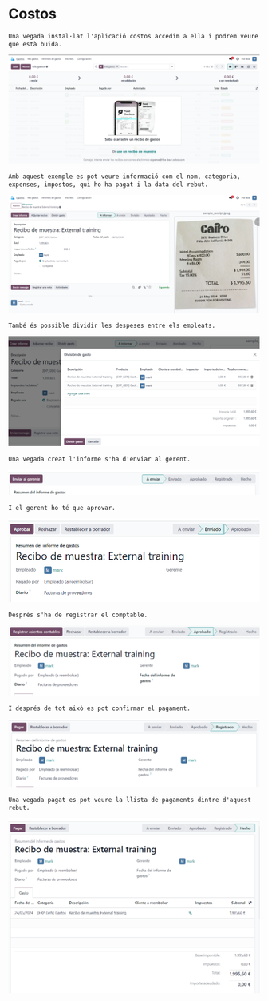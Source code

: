 # Costos
    Una vegada instal·lat l'aplicació costos accedim a ella i podrem veure que està buida.
![Imatge 1](imatges/Img1.PNG)

    Amb aquest exemple es pot veure informació com el nom, categoria, expenses, impostos, qui ho ha pagat i la data del rebut.
![Imatge 2](imatges/Img2.PNG)

    També és possible dividir les despeses entre els empleats.
![Imatge 3](imatges/Img3.PNG)

    Una vegada creat l'informe s'ha d'enviar al gerent.
![Imatge 4](imatges/Img4.PNG)

    I el gerent ho té que aprovar.
![Imatge 5](imatges/Img5.PNG)

    Després s'ha de registrar el comptable.
![Imatge 6](imatges/Img6.PNG)

    I després de tot això es pot confirmar el pagament.

![Imatge 7](imatges/Img7.PNG)

    Una vegada pagat es pot veure la llista de pagaments dintre d'aquest rebut.
![Imatge 8](imatges/Img8.PNG)

</body>
</html>